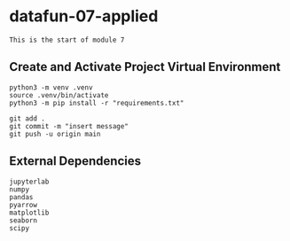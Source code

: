 # datafun-07-applied

```
This is the start of module 7
```
## Create and Activate Project Virtual Environment
```
python3 -m venv .venv
source .venv/bin/activate
python3 -m pip install -r "requirements.txt"
```
```
git add .
git commit -m "insert message"
git push -u origin main
```

## External Dependencies
```
jupyterlab
numpy
pandas
pyarrow
matplotlib
seaborn
scipy
```